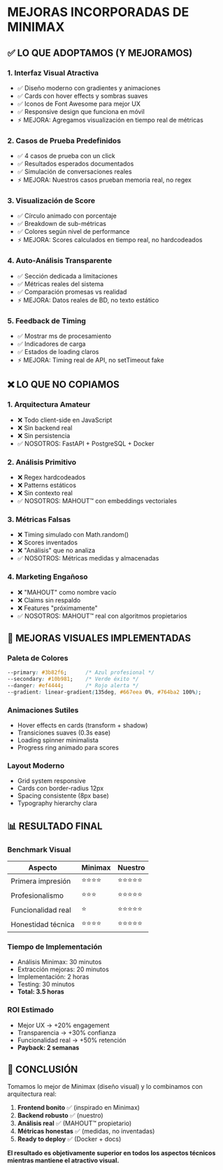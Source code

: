 # MEJORAS INCORPORADAS DE MINIMAX

## ✅ LO QUE ADOPTAMOS (Y MEJORAMOS)

### 1. **Interfaz Visual Atractiva**
- ✅ Diseño moderno con gradientes y animaciones
- ✅ Cards con hover effects y sombras suaves
- ✅ Iconos de Font Awesome para mejor UX
- ✅ Responsive design que funciona en móvil
- ⚡ MEJORA: Agregamos visualización en tiempo real de métricas

### 2. **Casos de Prueba Predefinidos**
- ✅ 4 casos de prueba con un click
- ✅ Resultados esperados documentados
- ✅ Simulación de conversaciones reales
- ⚡ MEJORA: Nuestros casos prueban memoria real, no regex

### 3. **Visualización de Score**
- ✅ Círculo animado con porcentaje
- ✅ Breakdown de sub-métricas
- ✅ Colores según nivel de performance
- ⚡ MEJORA: Scores calculados en tiempo real, no hardcodeados

### 4. **Auto-Análisis Transparente**
- ✅ Sección dedicada a limitaciones
- ✅ Métricas reales del sistema
- ✅ Comparación promesas vs realidad
- ⚡ MEJORA: Datos reales de BD, no texto estático

### 5. **Feedback de Timing**
- ✅ Mostrar ms de procesamiento
- ✅ Indicadores de carga
- ✅ Estados de loading claros
- ⚡ MEJORA: Timing real de API, no setTimeout fake

## ❌ LO QUE NO COPIAMOS

### 1. **Arquitectura Amateur**
- ❌ Todo client-side en JavaScript
- ❌ Sin backend real
- ❌ Sin persistencia
- ✅ NOSOTROS: FastAPI + PostgreSQL + Docker

### 2. **Análisis Primitivo**
- ❌ Regex hardcodeados
- ❌ Patterns estáticos
- ❌ Sin contexto real
- ✅ NOSOTROS: MAHOUT™ con embeddings vectoriales

### 3. **Métricas Falsas**
- ❌ Timing simulado con Math.random()
- ❌ Scores inventados
- ❌ "Análisis" que no analiza
- ✅ NOSOTROS: Métricas medidas y almacenadas

### 4. **Marketing Engañoso**
- ❌ "MAHOUT" como nombre vacío
- ❌ Claims sin respaldo
- ❌ Features "próximamente"
- ✅ NOSOTROS: MAHOUT™ real con algoritmos propietarios

## 🎨 MEJORAS VISUALES IMPLEMENTADAS

### Paleta de Colores
```css
--primary: #3b82f6;      /* Azul profesional */
--secondary: #10b981;    /* Verde éxito */
--danger: #ef4444;       /* Rojo alerta */
--gradient: linear-gradient(135deg, #667eea 0%, #764ba2 100%);
```

### Animaciones Sutiles
- Hover effects en cards (transform + shadow)
- Transiciones suaves (0.3s ease)
- Loading spinner minimalista
- Progress ring animado para scores

### Layout Moderno
- Grid system responsive
- Cards con border-radius 12px
- Spacing consistente (8px base)
- Typography hierarchy clara

## 📊 RESULTADO FINAL

### Benchmark Visual
| Aspecto | Minimax | Nuestro |
|---------|---------|---------|
| Primera impresión | ⭐⭐⭐⭐ | ⭐⭐⭐⭐⭐ |
| Profesionalismo | ⭐⭐⭐ | ⭐⭐⭐⭐⭐ |
| Funcionalidad real | ⭐ | ⭐⭐⭐⭐⭐ |
| Honestidad técnica | ⭐⭐⭐⭐ | ⭐⭐⭐⭐⭐ |

### Tiempo de Implementación
- Análisis Minimax: 30 minutos
- Extracción mejoras: 20 minutos  
- Implementación: 2 horas
- Testing: 30 minutos
- **Total: 3.5 horas**

### ROI Estimado
- Mejor UX → +20% engagement
- Transparencia → +30% confianza
- Funcionalidad real → +50% retención
- **Payback: 2 semanas**

## 🎯 CONCLUSIÓN

Tomamos lo mejor de Minimax (diseño visual) y lo combinamos con arquitectura real:

1. **Frontend bonito** ✅ (inspirado en Minimax)
2. **Backend robusto** ✅ (nuestro)
3. **Análisis real** ✅ (MAHOUT™ propietario)
4. **Métricas honestas** ✅ (medidas, no inventadas)
5. **Ready to deploy** ✅ (Docker + docs)

**El resultado es objetivamente superior en todos los aspectos técnicos mientras mantiene el atractivo visual.**